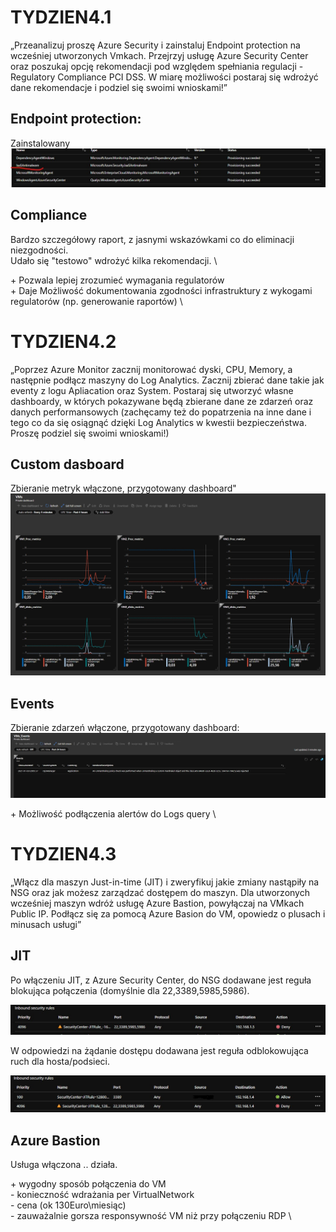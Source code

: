# TYDZIEN4.1
„Przeanalizuj proszę Azure Security i zainstaluj Endpoint protection na wcześniej utworzonych Vmkach. Przejrzyj usługę Azure Security Center oraz poszukaj opcję rekomendacji pod względem spełniania regulacji - Regulatory Compliance PCI DSS. W miarę możliwości postaraj się wdrożyć dane rekomendacje i podziel się swoimi wnioskami!”

## Endpoint protection:

Zainstalowany \
![Installed Endpoint protection](https://github.com/Rezun79/SzkolaChmury/blob/master/homework/week_4/Images/Endpoint_protection.jpg)

## Compliance

Bardzo szczegółowy raport, z jasnymi wskazówkami co do eliminacji niezgodności. \
Udało się "testowo" wdrożyć kilka rekomendacji. \

\+ Pozwala lepiej zrozumieć wymagania regulatorów \
\+ Daje Możliwość dokumentowania zgodności infrastruktury z wykogami regulatorów (np. generowanie raportów) \


# TYDZIEN4.2
„Poprzez Azure Monitor zacznij monitorować dyski, CPU, Memory, a następnie podłącz maszyny do Log Analytics. Zacznij zbierać dane takie jak eventy z logu Apliacation oraz System. Postaraj się utworzyć własne dashboardy, w których pokazywane będą zbierane dane ze zdarzeń oraz danych performansowych (zachęcamy też do popatrzenia na inne dane i tego co da się osiągnąć dzięki Log Analytics w kwestii bezpieczeństwa. Proszę podziel się swoimi wnioskami!)

## Custom dasboard

Zbieranie metryk włączone, przygotowany dashboard" \
![Dashboard](https://github.com/Rezun79/SzkolaChmury/blob/master/homework/week_4/Images/Dashboard.jpg)

## Events

Zbieranie zdarzeń włączone, przygotowany dashboard: \
![Events](https://github.com/Rezun79/SzkolaChmury/blob/master/homework/week_4/Images/Events.jpg)

\+ Możliwość podłączenia alertów do Logs query \


# TYDZIEN4.3
„Włącz dla maszyn Just-in-time (JIT) i zweryfikuj jakie zmiany nastąpiły na NSG oraz jak możesz zarządzać dostępem do maszyn. Dla utworzonych wcześniej maszyn wdróż usługę Azure Bastion, powyłączaj na VMkach Public IP. Podłącz się za pomocą Azure Basion do VM, opowiedz o plusach i minusach usługi”


## JIT
Po włączeniu JIT, z Azure Security Center, do NSG dodawane jest reguła blokująca połączenia (domyślnie dla 22,3389,5985,5986).

![JIT NSG](https://github.com/Rezun79/SzkolaChmury/blob/master/homework/week_4/Images/JIT.jpg)

W odpowiedzi na żądanie dostępu dodawana jest reguła odblokowująca ruch dla hosta/podsieci.

![JIT NSG Allow](https://github.com/Rezun79/SzkolaChmury/blob/master/homework/week_4/Images/JIT_Allow.jpg)


## Azure Bastion
Usługa włączona .. działa.

\+ wygodny sposób połączenia do VM \
\- konieczność wdrażania per VirtualNetwork \
\- cena (ok 130Euro\\miesiąc) \
\- zauważalnie gorsza responsywność VM niż przy połączeniu RDP \
